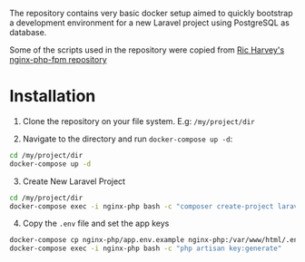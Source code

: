 The repository contains very basic docker setup aimed to quickly bootstrap a development environment for a new Laravel project using PostgreSQL as database.

Some of the scripts used in the repository were copied from [Ric Harvey's nginx-php-fpm repository](https://github.com/richarvey/nginx-php-fpm)

# Installation

1. Clone the repository on your file system. E.g: `/my/project/dir`

2. Navigate to the directory and run `docker-compose up -d`:
```sh
cd /my/project/dir
docker-compose up -d
```
3. Create New Laravel Project

```sh
cd /my/project/dir
docker-compose exec -i nginx-php bash -c "composer create-project laravel/laravel ."
```
4. Copy the `.env` file and set the app keys
```sh
docker-compose cp nginx-php/app.env.example nginx-php:/var/www/html/.env
docker-compose exec -i nginx-php bash -c "php artisan key:generate"
```

